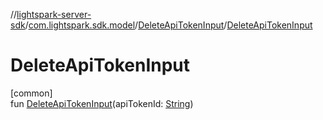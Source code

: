 //[lightspark-server-sdk](../../../index.md)/[com.lightspark.sdk.model](../index.md)/[DeleteApiTokenInput](index.md)/[DeleteApiTokenInput](-delete-api-token-input.md)

# DeleteApiTokenInput

[common]\
fun [DeleteApiTokenInput](-delete-api-token-input.md)(apiTokenId: [String](https://kotlinlang.org/api/latest/jvm/stdlib/kotlin/-string/index.html))
